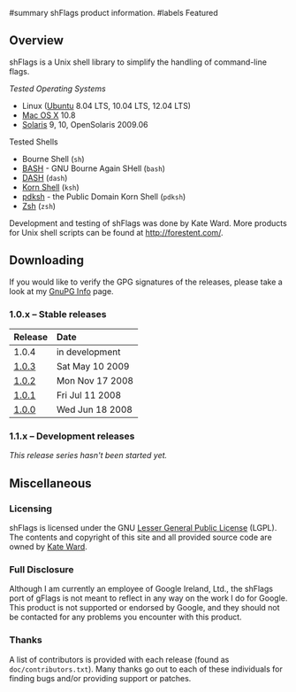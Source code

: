 ﻿#summary shFlags product information.
#labels Featured

## Overview ##
shFlags is a Unix shell library to simplify the handling of command-line flags.

_Tested Operating Systems_
  * Linux ([Ubuntu](http://ubuntu.com/) 8.04 LTS, 10.04 LTS, 12.04 LTS)
  * [Mac OS X](http://www.apple.com/macosx/) 10.8
  * [Solaris](http://www.sun.com/software/solaris/) 9, 10, OpenSolaris 2009.06

Tested Shells
  * Bourne Shell (`sh`)
  * [BASH](http://www.gnu.org/software/bash/) - GNU Bourne Again SHell (`bash`)
  * [DASH](http://gondor.apana.org.au/~herbert/dash/) (`dash`)
  * [Korn Shell](http://www.kornshell.com/) (`ksh`)
  * [pdksh](http://web.cs.mun.ca/~michael/pdksh/) - the Public Domain Korn Shell (`pdksh`)
  * [Zsh](http://www.zsh.org/) (`zsh`)

Development and testing of shFlags was done by Kate Ward. More products for Unix shell scripts can be found at http://forestent.com/.

## Downloading ##
If you would like to verify the GPG signatures of the releases, please take a look at my [GnuPG Info](http://forestent.com/info/gpg_info.txt) page.

### 1.0.x – Stable releases ###
| **Release** | **Date** |
|:------------|:---------|
| 1.0.4 | in development |
| [1.0.3](http://shflags.googlecode.com/files/shflags-1.0.3.tgz) | Sat May 10 2009 |
| [1.0.2](http://shflags.googlecode.com/files/shflags-1.0.2.tgz) | Mon Nov 17 2008 |
| [1.0.1](http://shflags.googlecode.com/files/shflags-1.0.1.tgz) | Fri Jul 11 2008 |
| [1.0.0](http://shflags.googlecode.com/files/shflags-1.0.0.tgz) | Wed Jun 18 2008 |

### 1.1.x – Development releases ###
_This release series hasn't been started yet._

## Miscellaneous ##

### Licensing ###
shFlags is licensed under the GNU [Lesser General Public License](http://www.gnu.org/licenses/lgpl.html) (LGPL). The contents and copyright of this site and all provided source code are owned by [Kate Ward](http://www.linkedin.com/pub/0/9b9/111).

### Full Disclosure ###
Although I am currently an employee of Google Ireland, Ltd., the shFlags port of gFlags is not meant to reflect in any way on the work I do for Google. This product is not supported or endorsed by Google, and they should not be contacted for any problems you encounter with this product.

### Thanks ###
A list of contributors is provided with each release (found as `doc/contributors.txt`). Many thanks go out to each of these individuals for finding bugs and/or providing support or patches.